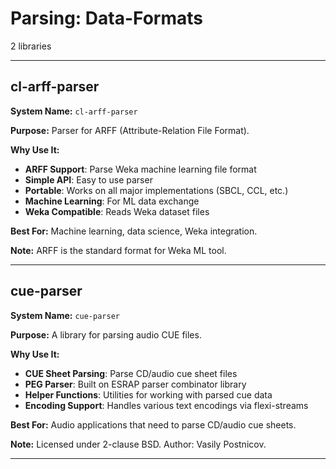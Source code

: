 # Parsing: Data-Formats

2 libraries

---

## cl-arff-parser

**System Name:** `cl-arff-parser`

**Purpose:** Parser for ARFF (Attribute-Relation File Format).

**Why Use It:**
- **ARFF Support**: Parse Weka machine learning file format
- **Simple API**: Easy to use parser
- **Portable**: Works on all major implementations (SBCL, CCL, etc.)
- **Machine Learning**: For ML data exchange
- **Weka Compatible**: Reads Weka dataset files

**Best For:** Machine learning, data science, Weka integration.

**Note:** ARFF is the standard format for Weka ML tool.

---


## cue-parser

**System Name:** `cue-parser`

**Purpose:** A library for parsing audio CUE files.

**Why Use It:**
- **CUE Sheet Parsing**: Parse CD/audio cue sheet files
- **PEG Parser**: Built on ESRAP parser combinator library
- **Helper Functions**: Utilities for working with parsed cue data
- **Encoding Support**: Handles various text encodings via flexi-streams

**Best For:** Audio applications that need to parse CD/audio cue sheets.

**Note:** Licensed under 2-clause BSD. Author: Vasily Postnicov.

---


